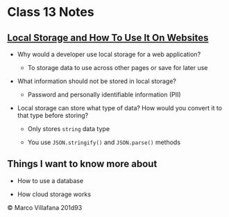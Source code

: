 # Class 13 Notes

## [Local Storage and How To Use It On Websites](https://www.smashingmagazine.com/2010/10/local-storage-and-how-to-use-it/)

- Why would a developer use local storage for a web application? 

  - To storage data to use across other pages or save for later use  

- What information should not be stored in local storage? 

  - Password and personally identifiable information (PII) 

- Local storage can store what type of data? How would you convert it to that type before storing? 

  - Only stores `string` data type 

  - You use `JSON.stringify()` and `JSON.parse()` methods 

## Things I want to know more about

+ How to use a database
- How cloud storage works 


© Marco Villafana 201d93